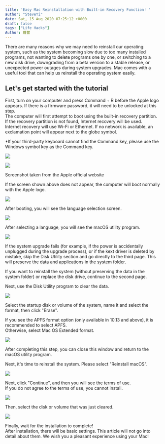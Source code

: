 ```yaml
---
title: 'Easy Mac Reinstallation with Built-in Recovery Function! '
author: "SteveYi"
date: Sat, 15 Aug 2020 07:25:12 +0000
draft: false
tags: ["Life Hacks"]
Author: 蘿蔔
---
```


There are many reasons why we may need to reinstall our operating system, such as the system becoming slow due to too many installed programs, not wanting to delete programs one by one, or switching to a new disk drive, downgrading from a beta version to a stable release, or unexpected power outages during system upgrades. Mac comes with a useful tool that can help us reinstall the operating system easily.

Let's get started with the tutorial
-----

First, turn on your computer and press Command + R before the Apple logo appears. If there is a firmware password, it will need to be unlocked at this step.  
The computer will first attempt to boot using the built-in recovery partition. If the recovery partition is not found, Internet recovery will be used.  
Internet recovery will use Wi-Fi or Ethernet. If no network is available, an exclamation point will appear next to the globe symbol.  
  
\*If your third-party keyboard cannot find the Command key, please use the Windows symbol key as the Command key.

![](https://static-a1.steveyi.net/media/blog/2020081506495963.png)

![](https://static-a1.steveyi.net/media/blog/2020081507285383.png)

Screenshot taken from the Apple official website

If the screen shown above does not appear, the computer will boot normally with the Apple logo.

![](https://static-a1.steveyi.net/media/blog/2020081506552390.png)

After booting, you will see the language selection screen.

![](https://static-a1.steveyi.net/media/blog/2020081507022867.png)

After selecting a language, you will see the macOS utility program.

![](https://static-a1.steveyi.net/media/blog/2020081507032293.png)

If the system upgrade fails (for example, if the power is accidentally unplugged during the upgrade process), or if the kext driver is deleted by mistake, skip the Disk Utility section and go directly to the third page. This will preserve the data and applications in the system folder.

If you want to reinstall the system (without preserving the data in the system folder) or replace the disk drive, continue to the second page.

Next, use the Disk Utility program to clear the data.

![](https://static-a1.steveyi.net/media/blog/2020081507032293.png)

Select the startup disk or volume of the system, name it and select the format, then click "Erase".  
  
If you see the APFS format option (only available in 10.13 and above), it is recommended to select APFS.  
Otherwise, select Mac OS Extended format.

![](https://static-a1.steveyi.net/media/blog/2020081507114362.png)

After completing this step, you can close this window and return to the macOS utility program.

Next, it's time to reinstall the system. Please select "Reinstall macOS".

![](https://static-a1.steveyi.net/media/blog/2020081507180798.png)

Next, click "Continue", and then you will see the terms of use.  
If you do not agree to the terms of use, you cannot install.

![](https://static-a1.steveyi.net/media/blog/2020081507201737.png)

Then, select the disk or volume that was just cleared.

![](https://static-a1.steveyi.net/media/blog/2020081507212961.png)

Finally, wait for the installation to complete!  
After installation, there will be basic settings. This article will not go into detail about them. We wish you a pleasant experience using your Mac!
